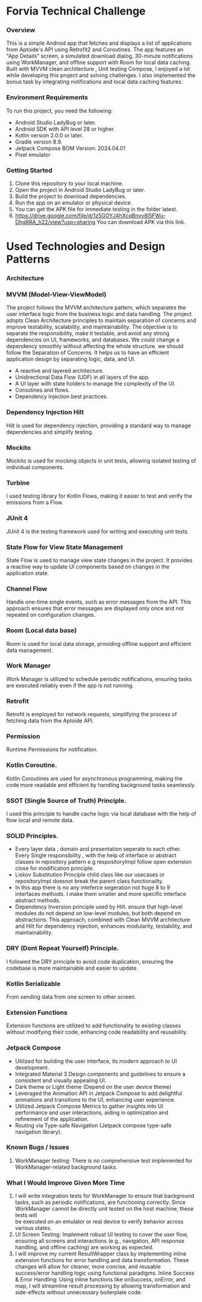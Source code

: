  # Forvia Technical Challenge

### Overview
This is a simple Android app that fetches and displays a list of applications from Aptoide's API using Retrofit2 and Coroutines. The app features an "App Details" screen, a simulated download dialog, 30-minute notifications using WorkManager, and offline support with Room for local data caching. Built with MVVM clean architecture , Unit testing Compose, I enjoyed a lot while developing this project and solving challenges. I also implemented the bonus task by integrating notifications and local data caching features.

### Environment Requirements

To run this project, you need the following:

- Android Studio LadyBug or later.
- Android SDK with API level 28 or higher.
- Kotlin version 2.0.0 or later.
- Gradle version 8.9.
- Jetpack Compose BOM Version: 2024.04.01
- Pixel emulator

### Getting Started

1. Clone this repository to your local machine.
2. Open the project in Android Studio LadyBug or later.
3. Build the project to download dependencies.
4. Run the app on an emulator or physical device.
5. You can get the APK file for immediate testing in the folder latest.
6. https://drive.google.com/file/d/1z5GOYJ4hXcqBnvv8l5FWu-DhgRRA_h22/view?usp=sharing You can download APK via this link.
  
# Used Technologies and Design Patterns

### Architecture
### MVVM (Model-View-ViewModel)
The project follows the MVVM architecture pattern, which separates the user interface logic from the business logic and data handling.
The project adopts Clean Architecture principles to maintain separation of concerns and improve testability, scalability, and maintainability.
The objective is to separate the responsibility, make it testable, and avoid any strong dependencies on UI, frameworks, and databases. We could change a dependency smoothly without affecting the whole structure. we should follow the Separation of Concerns. It helps us to have an efficient application design by separating logic, data, and UI.
-  A reactive and layered architecture.
- Unidirectional Data Flow (UDF) in all layers of the app.
- A UI layer with state holders to manage the complexity of the UI.
- Coroutines and flows.
- Dependency injection best practices.

### Dependency Injection Hilt
Hilt is used for dependency injection, providing a standard way to manage dependencies and simplify testing.

### Mockito
Mockito is used for mocking objects in unit tests, allowing isolated testing of individual components.

### Turbine
I used testing library for Kotlin Flows, making it easier to test and verify the emissions from a Flow.

### JUnit 4
JUnit 4 is the testing framework used for writing and executing unit tests.

### State Flow for View State Management
State Flow is used to manage view state changes in the project. It provides a reactive way to update UI components based on changes in the application state.

### Channel Flow
Handle one-time single events, such as error messages from the API. This approach ensures that error messages are displayed only once and not repeated on configuration changes.

### Room (Local data base)
Room is used for local data storage, providing offline support and efficient data management.

### Work Manager
Work Manager is utilized to schedule periodic notifications, ensuring tasks are executed reliably even if the app is not running.

### Retrofit 
Retrofit is employed for network requests, simplifying the process of fetching data from the Aptoide API.

### Permission 
Runtime Permissions for notification.

### Kotlin Coroutine.
Kotlin Coroutines are used for asynchronous programming, making the code more readable and efficient by handling background tasks seamlessly.

### SSOT (Single Source of Truth) Principle.
I used this principle to handle cache logic via local database with the help of flow local and remote data.

### SOLID Principles.
- Every layer data , domain and presentation seperate to each other. Every Single responsibility , with the help of interface or abstract classes in repository pattern e.g respositoryImpl follow open extension close for 
  modification principle.
- Liskov Substitution Principle child class like our usecases or repositoryImpl doesnot break the parent class functionailty.
- In this app there is no any inteferce segeration not huge 8 to 9 interfaces methods. I make them smaller and more specific interface abstract methods.
- Dependency Inversion principle used by Hilt. ensure that high-level modules do not depend on low-level modules, but both depend on abstractions. This approach, combined with Clean MVVM architecture and Hilt for dependency 
  injection, enhances modularity, testability, and maintainability.

### DRY (Dont Repeat Yourself) Principle.
I followed the DRY principle to avoid code duplication, ensuring the codebase is more maintainable and easier to update.

### Kotlin Serializable
From sending data from one screen to other screen.

### Extension Functions
Extension functions are utilized to add functionality to existing classes without modifying their code, enhancing code readability and reusability.

### Jetpack Compose
- Utilized for building the user interface, its modern approach to UI development.
- Integrated Material 3 Design components and guidelines to ensure a consistent and visually appealing UI.
- Dark theme or Light theme (Depend on the user device theme)
- Leveraged the Animation API in Jetpack Compose to add delightful animations and transitions to the UI, enhancing user experience.
- Utilized Jetpack Compose Metrics to gather insights into UI performance and user interactions, aiding in optimization and refinement of the application.
- Routing via Type-safe Navigation (Jetpack compose type-safe navigation library).

### Known Bugs / Issues
1. WorkManager testing: There is no comprehensive test implemented for WorkManager-related background tasks.

### What I Would Improve Given More Time
1. I will write integration tests for WorkManager to ensure that background tasks, such as periodic notifications, are functioning correctly. Since WorkManager cannot be directly unit tested on the host machine, these tests will   
   be executed on an emulator or real device to verify behavior across various states.
2. UI Screen Testing: Implement robust UI testing to cover the user flow, ensuring all screens and interactions (e.g., navigation, API response handling, and offline caching) are working as expected.
3. I will improve my current ResultWrapper class by implementing inline extension functions for error handling and data transformation. These changes will allow for cleaner, more concise, and reusable success/error handling logic using functional paradigms.
Inline Success & Error Handling:
Using inline functions like onSuccess, onError, and map, I will streamline result processing by allowing transformation and side-effects without unnecessary boilerplate code. 
